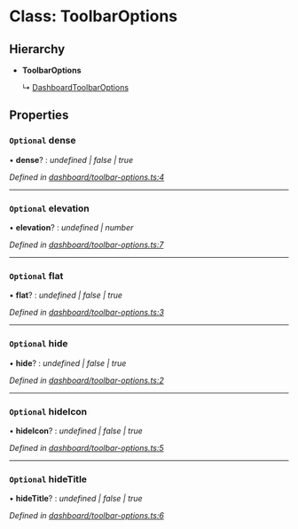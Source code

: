 # Class: ToolbarOptions

## Hierarchy

* **ToolbarOptions**

  ↳ [DashboardToolbarOptions](dashboardtoolbaroptions.md)

## Properties

### `Optional` dense

• **dense**? : *undefined | false | true*

*Defined in [dashboard/toolbar-options.ts:4](https://github.com/TNOCS/csnext/blob/b9521f0/packages/cs-core/src/dashboard/toolbar-options.ts#L4)*

___

### `Optional` elevation

• **elevation**? : *undefined | number*

*Defined in [dashboard/toolbar-options.ts:7](https://github.com/TNOCS/csnext/blob/b9521f0/packages/cs-core/src/dashboard/toolbar-options.ts#L7)*

___

### `Optional` flat

• **flat**? : *undefined | false | true*

*Defined in [dashboard/toolbar-options.ts:3](https://github.com/TNOCS/csnext/blob/b9521f0/packages/cs-core/src/dashboard/toolbar-options.ts#L3)*

___

### `Optional` hide

• **hide**? : *undefined | false | true*

*Defined in [dashboard/toolbar-options.ts:2](https://github.com/TNOCS/csnext/blob/b9521f0/packages/cs-core/src/dashboard/toolbar-options.ts#L2)*

___

### `Optional` hideIcon

• **hideIcon**? : *undefined | false | true*

*Defined in [dashboard/toolbar-options.ts:5](https://github.com/TNOCS/csnext/blob/b9521f0/packages/cs-core/src/dashboard/toolbar-options.ts#L5)*

___

### `Optional` hideTitle

• **hideTitle**? : *undefined | false | true*

*Defined in [dashboard/toolbar-options.ts:6](https://github.com/TNOCS/csnext/blob/b9521f0/packages/cs-core/src/dashboard/toolbar-options.ts#L6)*
